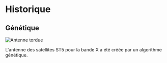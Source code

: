 # Historique

## Génétique

![Antenne tordue](images/St_5-xband-antenna.svg "ST5 X-band antenna")

L'antenne des satellites ST5 pour la bande X a été créée par un algorithme génétique.
